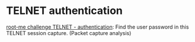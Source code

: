 # TELNET authentication

[root-me challenge TELNET - authentication](https://www.root-me.org/en/Challenges/Network/TELNET-authentication): Find the user password in this TELNET session capture. (Packet capture analysis)
